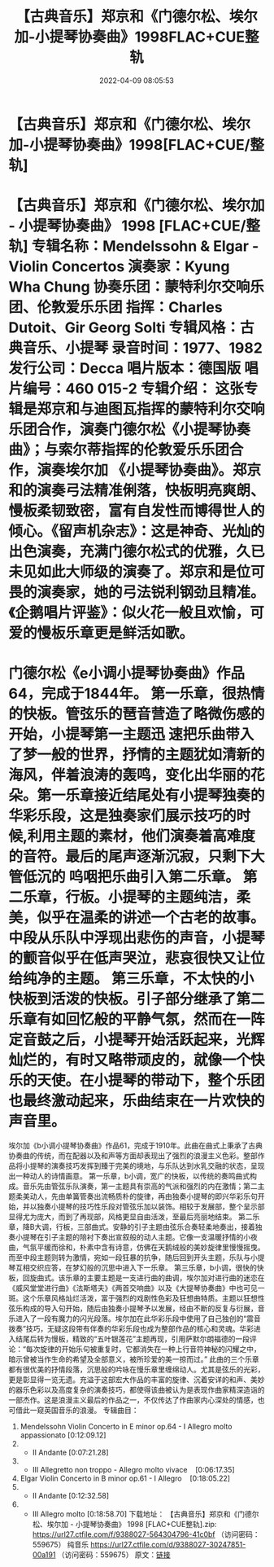 ﻿---
title: 【古典音乐】郑京和《门德尔松、埃尔加-小提琴协奏曲》1998FLAC+CUE整轨
date: 2022-04-09 08:05:53
categories: 古典音乐、新世纪、纯音雅乐
tags: 纯音雅乐
---
# 【古典音乐】郑京和《门德尔松、埃尔加-小提琴协奏曲》1998[FLAC+CUE/整轨]

【古典音乐】郑京和《门德尔松、埃尔加 - 小提琴协奏曲》 1998 [FLAC+CUE/整轨]
专辑名称：Mendelssohn & Elgar - Violin Concertos
演奏家：Kyung Wha Chung
协奏乐团：蒙特利尔交响乐团、伦敦爱乐乐团
指挥：Charles Dutoit、Gir Georg Solti
专辑风格：古典音乐、小提琴
录音时间：1977、1982
发行公司：Decca
唱片版本：德国版
唱片编号：460 015-2
专辑介绍：
这张专辑是郑京和与迪图瓦指挥的蒙特利尔交响乐团合作，演奏门德尔松《小提琴协奏曲》；与索尔蒂指挥的伦敦爱乐乐团合作，演奏埃尔加
《小提琴协奏曲》。郑京和的演奏弓法精准俐落，快板明亮爽朗、慢板柔韧致密，富有自发性而博得世人的倾心。《留声机杂志》：这是神奇、光灿的出色演奏，充满门德尔松式的优雅，久已未见如此大师级的演奏了。郑京和是位可畏的演奏家，她的弓法锐利钢劲且精准。《企鹅唱片评鉴》：似火花一般且欢愉，可爱的慢板乐章更是鲜活如歌。
====================
门德尔松《e小调小提琴协奏曲》作品64，完成于1844年。
第一乐章，很热情的快板。管弦乐的琶音营造了略微伤感的开始，小提琴第一主题迅
速把乐曲带入了梦一般的世界，抒情的主题犹如清新的海风，伴着浪涛的轰鸣，变化出华丽的花朵。第一乐章接近结尾处有小提琴独奏的华彩乐段，这是独奏家们展示技巧的时候,利用主题的素材，他们演奏着高难度的音符。最后的尾声逐渐沉寂，只剩下大管低沉的
呜咽把乐曲引入第二乐章。
第二乐章，行板。小提琴的主题纯洁，柔美，似乎在温柔的讲述一个古老的故事。中段从乐队中浮现出悲伤的声音，小提琴的颤音似乎在低声哭泣，悲哀很快又让位给纯净的主题。
第三乐章，不太快的小快板到活泼的快板。引子部分继承了第二乐章有如回忆般的平静气氛，然而在一阵定音鼓之后，小提琴开始活跃起来，光辉灿烂的，有时又略带顽皮的，就像一个快乐的天使。在小提琴的带动下，整个乐团也最终激动起来，乐曲结束在一片欢快的声音里。
=====================
埃尔加《b小调小提琴协奏曲》作品61，完成于1910年。此曲在曲式上秉承了古典协奏曲的传统，而在配器以及和声等方面却表现出了强烈的浪漫主义色彩。整部作品将小提琴的演奏技巧发挥到臻于完美的境地，与乐队达到水乳交融的状态，呈现出一种动人的诗情画意。
第一乐章，b小调，宽广的快板，以传统的奏鸣曲式构成。音乐先由管弦乐队演奏，第一主题具有崇高的气派和强烈的内在激情；第二主题柔美动人，先由单簧管奏出流畅质朴的旋律，再由独奏小提琴的即兴华彩乐句开始，并以独奏小提琴的技巧性乐段对管弦乐加以装饰。相较于发展部，整个呈示部显得尤为庞大，而到了再现部，风格更显自由活泼，至最后亮丽地结束。
第二乐章，降B大调，行板，三部曲式。安静的引子主题由弦乐合奏轻柔地奏出，接着独奏小提琴在引子主题的陪衬下奏出宣叙般的动人主题。它像一支温暖抒情的小夜曲，气氛平缓而徐和，朴素中含有诗意，仿佛在天鹅绒般的美妙旋律里慢慢摇曳。而至中段主题则转为激情，宛如一段狂暴的抗争，随后回到开头主题，乐队与小提琴互相交织应答，在梦幻般的沉思中进入下一乐章。
第三乐章，b小调，很快的快板，回旋曲式。该乐章的主要主题是一支进行曲的曲调，埃尔加对进行曲的迷恋在《威风堂堂进行曲》《法斯塔夫》《两首交响曲》以及《大提琴协奏曲》中也可见一斑。这个乐章风格灿烂活泼，富于强烈的戏剧性色彩及狂想曲特质。主题以狂想性弦乐构成的导入句开始，随后由独奏小提琴予以发展，经由不断的反复与衍展，音乐进入了一段有魔力的闪光段落。埃尔加在此华彩乐段中使用了自己独创的“震音拨奏”技巧，无疑这段带有伴奏的华彩乐段也成为整部作品的核心和灵魂。华彩进入结尾后转为慢板，精致的“五叶银莲花”主题再现，引用萨默尔朗福德的一段评论：“每次旋律的开始乐句被重复时，它都消失在一种上行音符神秘的闪耀之中，暗示曾被当作生命的希望及全部意义，被所珍爱的美一掠而过。”
此曲的三个乐章都有很优美的抒情段落，沉思般的吟咏在慢乐章里缠绵动人。尤其是弦乐的光彩，更是彰显得一览无遗。充溢于这部宏大作品的丰富的旋律、沉着安详的和声、美妙的器乐色彩以及高度复杂的演奏技巧，都使得该曲被认为是表现作曲家精深造诣的一部杰作。这是浪漫主义最后的作品之一，不仅传达了作曲家内心深处的情感，也可借此一窥英国音乐的浪漫。
专辑曲目：
01. Mendelssohn Violin Concerto in E minor op.64 - I Allegro
molto appassionato
[0:12:09.12]
02. - II Andante
[0:07:21.28]
03. - III Allegretto non troppo - Allegro molto
vivace    [0:06:17.35]
04. Elgar Violin Concerto in B minor op.61 - I
Allegro    [0:18:05.22]
05. - II Andante
[0:12:32.58]
06. - III Allegro molto
[0:18:58.70]
下载地址：
【古典音乐】郑京和《门德尔松、埃尔加 - 小提琴协奏曲》 1998 [FLAC+CUE整轨].zip: https://url27.ctfile.com/f/9388027-564304796-41c0bf
（访问密码：559675）
纯音乐
https://url27.ctfile.com/d/9388027-30247851-00a191
（访问密码：559675）
原文：[链接](https://blog.sina.com.cn/s/blog_1647c7e7601030wl0.html)